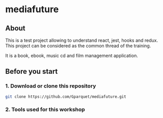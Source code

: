 # mediafuture

## About

This is a test project allowing to understand react, jest, hooks and redux. This project can be considered as the common thread of the training.

It is a book, ebook, music cd and film management application.

## Before you start

### 1. Download or clone this repository

```sh
git clone https://github.com/Gparquet/mediafuture.git
```

### 2. Tools used for this workshop


